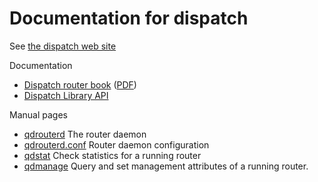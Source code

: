 <!--*-markdown-*-
Index for installed documentation.
-->

# Documentation for dispatch

See [the dispatch web site](http://qpid.apache.org/components/dispatch-router)

Documentation

- [Dispatch router book](book.html) ([PDF](book.pdf))
- [Dispatch Library API](api/index.html)

Manual pages

- [qdrouterd](qdrouterd.8.html) The router daemon
- [qdrouterd.conf](qdrouterd.conf.5.html) Router daemon configuration
- [qdstat](qdstat.8.html) Check statistics for a running router
- [qdmanage](qdmanage.8.html) Query and set management attributes of a running router.

